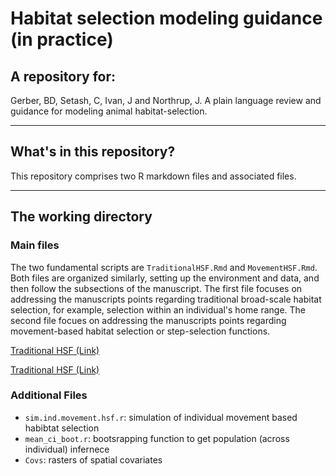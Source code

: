 # Habitat selection modeling guidance (in practice)

## A repository for:

Gerber, BD, Setash, C, Ivan, J and Northrup, J. A plain language review and guidance for modeling animal habitat-selection. 

---

## What's in this repository?

This repository comprises two R markdown files and associated files.

---

## The working directory

### Main files

The two fundamental scripts are `TraditionalHSF.Rmd` and `MovementHSF.Rmd`. Both files are organized 
similarly, setting up the environment and data, and then follow the subsections of the manuscript. 
The first file focuses on addressing the manuscripts points regarding traditional broad-scale
habitat selection, for example, selection within an individual's home range. The second file
focues on addressing the manuscripts points regarding movement-based habitat selection or
step-selection functions.

<a href="TraditionalHSF.html" title="">Traditional HSF (Link)</a>

<a href="MovementHSF.html" title="">Traditional HSF (Link)</a>

### Additional Files

- `sim.ind.movement.hsf.r`: simulation of individual movement based habibtat selection
- `mean_ci_boot.r`: bootsrapping function to get population (across individual) infernece
- `Covs`: rasters of spatial covariates
  
